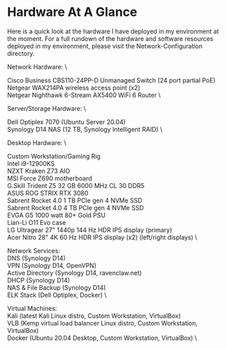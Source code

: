 # Hardware At A Glance

Here is a quick look at the hardware I have deployed in my environment at the moment. For a full rundown of the
hardware and software resources deployed in my environment, please visit the Network-Configuration directory. 

Network Hardware: \ 

Cisco Business CBS110-24PP-D Unmanaged Switch (24 port partial PoE) \
Netgear WAX214PA wireless access point (x2) \
Netgear Nighthawk 6-Stream AX5400 WiFi 6 Router \

Server/Storage Hardware: \ 

Dell Optiplex 7070 (Ubuntu Server 20.04) \
Synology D14 NAS (12 TB, Synology Intelligent RAID) \

Desktop Hardware: \

Custom Workstation/Gaming Rig \
Intel i9-12900KS \
NZXT Kraken Z73 AIO \
MSI Force Z690 motherboard \
G.Skill Trident Z5 32 GB 6000 MHz CL 30 DDR5 \
ASUS ROG STRIX RTX 3080 \
Sabrent Rocket 4.0 1 TB PCIe gen 4 NVMe SSD \
Sabrent Rocket 4.0 4 TB PCIe gen 4 NVMe SSD \
EVGA G5 1000 watt 80+ Gold PSU \
Lian-Li O11 Evo case \
LG Ultragear 27" 1440p 144 Hz HDR IPS display (primary) \
Acer Nitro 28" 4K 60 Hz HDR IPS display (x2) (left/right displays) \

Network Services: \
DNS (Synology D14) \
VPN (Synology D14, OpenVPN) \
Active Directory (Synology D14, ravenclaw.net) \
DHCP (Synology D14) \
NAS & File Backup (Synology D14) \
ELK Stack (Dell Optiplex, Docker) \

Virtual Machines: \
Kali (latest Kali Linux distro, Custom Workstation, VirtualBox) \
VLB (Kemp virtual load balancer Linux distro, Custom Workstation, VirtualBox) \
Docker (Ubuntu 20.04 Desktop, Custom Workstation, VirtualBox) \
